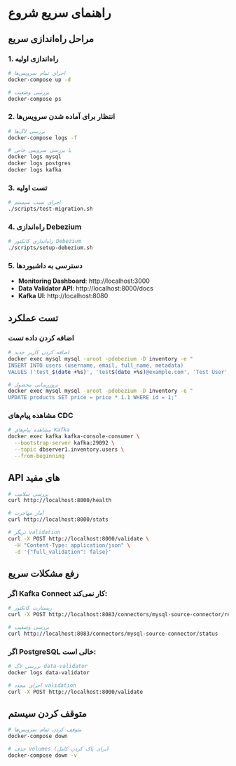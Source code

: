 # راهنمای سریع شروع

## مراحل راه‌اندازی سریع

### 1. راه‌اندازی اولیه

```bash
# اجرای تمام سرویس‌ها
docker-compose up -d

# بررسی وضعیت
docker-compose ps
```

### 2. انتظار برای آماده شدن سرویس‌ها

```bash
# بررسی لاگ‌ها
docker-compose logs -f

# یا بررسی سرویس خاص
docker logs mysql
docker logs postgres
docker logs kafka
```

### 3. تست اولیه

```bash
# اجرای تست سیستم
./scripts/test-migration.sh
```

### 4. راه‌اندازی Debezium

```bash
# راه‌اندازی کانکتور Debezium
./scripts/setup-debezium.sh
```

### 5. دسترسی به داشبوردها

- **Monitoring Dashboard**: http://localhost:3000
- **Data Validator API**: http://localhost:8000/docs
- **Kafka UI**: http://localhost:8080

## تست عملکرد

### اضافه کردن داده تست

```bash
# اضافه کردن کاربر جدید
docker exec mysql mysql -uroot -pdebezium -D inventory -e "
INSERT INTO users (username, email, full_name, metadata) 
VALUES ('test_$(date +%s)', 'test$(date +%s)@example.com', 'Test User', '{\"test\": true}');"

# بروزرسانی محصول
docker exec mysql mysql -uroot -pdebezium -D inventory -e "
UPDATE products SET price = price * 1.1 WHERE id = 1;"
```

### مشاهده پیام‌های CDC

```bash
# مشاهده پیام‌های Kafka
docker exec kafka kafka-console-consumer \
  --bootstrap-server kafka:29092 \
  --topic dbserver1.inventory.users \
  --from-beginning
```

## API های مفید

```bash
# بررسی سلامت
curl http://localhost:8000/health

# آمار مهاجرت
curl http://localhost:8000/stats

# تریگر validation
curl -X POST http://localhost:8000/validate \
  -H "Content-Type: application/json" \
  -d '{"full_validation": false}'
```

## رفع مشکلات سریع

### اگر Kafka Connect کار نمی‌کند:

```bash
# ریستارت کانکتور
curl -X POST http://localhost:8083/connectors/mysql-source-connector/restart

# بررسی وضعیت
curl http://localhost:8083/connectors/mysql-source-connector/status
```

### اگر PostgreSQL خالی است:

```bash
# بررسی لاگ data-validator
docker logs data-validator

# اجرای مجدد validation
curl -X POST http://localhost:8000/validate
```

## متوقف کردن سیستم

```bash
# متوقف کردن تمام سرویس‌ها
docker-compose down

# حذف volumes (برای پاک کردن کامل)
docker-compose down -v
``` 